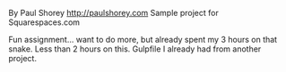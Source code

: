 
By Paul Shorey
http://paulshorey.com
Sample project for Squarespaces.com

Fun assignment... want to do more, but already spent my 3 hours on that snake. Less than 2 hours on this. Gulpfile I already had from another project.